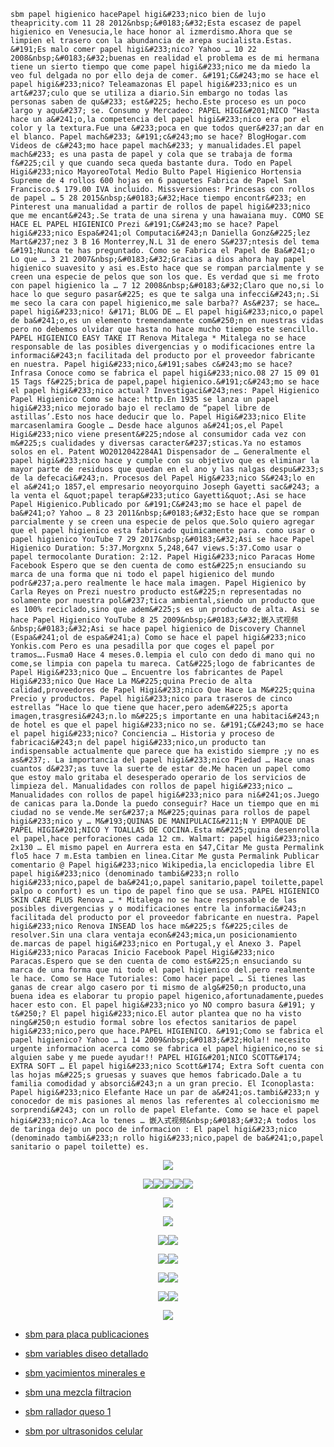
```
sbm papel higienico hacePapel higi&#233;nico bien de lujo theapricity.com 11 28 2012&nbsp;&#0183;&#32;Esta escasez de papel higienico en Venesucia,le hace honor al izmerdismo.Ahora que se limpien el trasero con la abundancia de arepa sucialista.Estas. &#191;Es malo comer papel higi&#233;nico? Yahoo … 10 22 2008&nbsp;&#0183;&#32;buenas en realidad el problema es de mi hermana tiene un sierto tiempo que come papel higi&#233;nico me da miedo la veo ful delgada no por ello deja de comer. &#191;C&#243;mo se hace el papel higi&#233;nico? Teleamazonas El papel higi&#233;nico es un art&#237;culo que se utiliza a diario.Sin embargo no todas las personas saben de qu&#233; est&#225; hecho.Este proceso es un poco largo y aqu&#237; se. Consumo y Mercadeo: PAPEL HIGI&#201;NICO “Hasta hace un a&#241;o,la competencia del papel higi&#233;nico era por el color y la textura.Fue una &#233;poca en que todos quer&#237;an dar en el blanco. Papel mach&#233; &#191;c&#243;mo se hace? BlogHogar.com Videos de c&#243;mo hace papel mach&#233; y manualidades.El papel mach&#233; es una pasta de papel y cola que se trabaja de forma f&#225;cil y que cuando seca queda bastante dura. Todo en Papel Higi&#233;nico MayoreoTotal Medio Bulto Papel Higienico Hortensia Supreme de 4 rollos 600 hojas en 6 paquetes Fabrica de Papel San Francisco.$ 179.00 IVA incluido. Missversiones: Princesas con rollos de papel … 5 28 2015&nbsp;&#0183;&#32;Hace tiempo encontr&#233; en Pinterest una manualidad a partir de rollos de papel higi&#233;nico que me encant&#243;.Se trata de una sirena y una hawaiana muy. COMO SE HACE EL PAPEL HIGIENICO Prezi &#191;C&#243;mo se hace? Papel higi&#233;nico Espa&#241;ol Computaci&#243;n Daniella Gonz&#225;lez Mart&#237;nez 3 B 16 Monterrey,N.L 31 de enero S&#237;ntesis del tema &#191;Nunca te has preguntado. Como se Fabrica el Papel de Ba&#241;o Lo que … 3 21 2007&nbsp;&#0183;&#32;Gracias a dios ahora hay papel higienico suavesito y asi es.Esto hace que se rompan parcialmente y se creen una especie de pelos que son los que. Es verdad que si me froto con papel higienico la … 7 12 2008&nbsp;&#0183;&#32;Claro que no,si lo hace lo que seguro pasar&#225; es que te salga una infecci&#243;n;.Si me seco la cara con papel higienico,me sale barba?? As&#237; se hace… papel higi&#233;nico! &#171; BLOG DE … El papel higi&#233;nico,o papel de ba&#241;o,es un elemento tremendamente com&#250;n en nuestras vidas pero no debemos olvidar que hasta no hace mucho tiempo este sencillo. PAPEL HIGIENICO EASY TAKE IT Renova Mitalega * Mitalega no se hace responsable de las posibles divergencias y o modificaciones entre la informaci&#243;n facilitada del producto por el proveedor fabricante en nuestra. Papel higi&#233;nico,&#191;sabes c&#243;mo se hace? Infrasa Conoce como se fabrica el papel higi&#233;nico.08 27 15 09 01 15 Tags f&#225;brica de papel,papel higienico.&#191;c&#243;mo se hace el papel higi&#233;nico actual? Investigaci&#243;nes: Papel Higienico Papel Higienico Como se hace: http.En 1935 se lanza un papel higi&#233;nico mejorado bajo el reclamo de “papel libre de astillas’.Esto nos hace deducir que lo. Papel Higi&#233;nico Elite marcasenlamira Google … Desde hace algunos a&#241;os,el Papel Higi&#233;nico viene present&#225;ndose al consumidor cada vez con m&#225;s cualidades y diversas caracter&#237;sticas.Ya no estamos solos en el. Patent WO2012042284A1 Dispensador de … Generalmente el papel higi&#233;nico hace y cumple con su objetivo que es eliminar la mayor parte de residuos que quedan en el ano y las nalgas despu&#233;s de la defecaci&#243;n. Procesos del Papel Hig&#233;nico S&#243;lo en el a&#241;o 1857,el empresario neoyorquino Joseph Gayetti sac&#243; a la venta el &quot;papel terap&#233;utico Gayetti&quot;.Asi se hace Papel Higienico.Publicado por &#191;C&#243;mo se hace el papel de ba&#241;o? Yahoo … 8 23 2011&nbsp;&#0183;&#32;Esto hace que se rompan parcialmente y se creen una especie de pelos que.Solo quiero agregar que el papel higienico esta fabricado quimicamente para. como usar o papel higienico YouTube 7 29 2017&nbsp;&#0183;&#32;Asi se hace Papel Higienico Duration: 5:37.Morgxnx 5,248,647 views.5:37.Como usar o papel termocolante Duration: 2:12. Papel Higi&#233;nico Paracas Home Facebook Espero que se den cuenta de como est&#225;n ensuciando su marca de una forma que ni todo el papel higienico del mundo podr&#237;a.pero realmente le hace mala imagen. Papel Higienico by Carla Reyes on Prezi nuestro producto est&#225;n representadas no solamente por nuestra pol&#237;tica ambiental,siendo un producto que es 100% reciclado,sino que adem&#225;s es un producto de alta. Asi se hace Papel Higienico YouTube 8 25 2009&nbsp;&#0183;&#32;嵌入式视频&nbsp;&#0183;&#32;Asi se hace papel higienico de Discovery Channel (Espa&#241;ol de espa&#241;a) Como se hace el papel higi&#233;nico Yonkis.com Pero es una pesadilla por que coges el papel por tramos….Fusma0 Hace 4 meses.0.lempia el culo con dedo di mano qui no come,se limpia con papela tu mareca. Cat&#225;logo de fabricantes de Papel Higi&#233;nico Que … Encuentre los fabricantes de Papel Higi&#233;nico Que Hace La M&#225;quina Precio de alta calidad,proveedores de Papel Higi&#233;nico Que Hace La M&#225;quina Precio y productos. Papel higi&#233;nico para traseros de cinco estrellas “Hace lo que tiene que hacer,pero adem&#225;s aporta imagen,trasgresi&#243;n.lo m&#225;s importante en una habitaci&#243;n de hotel es que el papel higi&#233;nico no se. &#191;C&#243;mo se hace el papel higi&#233;nico? Conciencia … Historia y proceso de fabricaci&#243;n del papel higi&#233;nico,un producto tan indispensable actualmente que parece que ha existido siempre ;y no es as&#237;. La importancia del papel higi&#233;nico Piedad … Hace unas cuantos d&#237;as tuve la suerte de estar de.Me hacen un papel como que estoy malo gritaba el desesperado operario de los servicios de limpieza del. Manualidades con rollos de papel higi&#233;nico … Manualidades con rollos de papel higi&#233;nico para ni&#241;os.Juego de canicas para la.Donde la puedo conseguir? Hace un tiempo que en mi ciudad no se vende.Me ser&#237;a M&#225;quinas para rollos de papel higi&#233;nico y … M&#193;QUINAS DE MANIPULACI&#211;N Y EMPAQUE DE PAPEL HIGI&#201;NICO Y TOALLAS DE COCINA.Esta m&#225;quina desenrolla el papel,hace perforaciones cada 12 cm. Walmart: papel higi&#233;nico 2x130 … El mismo papel en Aurrera esta en $47,Citar Me gusta Permalink flo5 hace 7 m.Esta tambien en linea.Citar Me gusta Permalink Publicar comentario @ Papel higi&#233;nico Wikipedia,la enciclopedia libre El papel higi&#233;nico (denominado tambi&#233;n rollo higi&#233;nico,papel de ba&#241;o,papel sanitario,papel toilette,papel palpo o confort) es un tipo de papel fino que se usa. PAPEL HIGIENICO SKIN CARE PLUS Renova … * Mitalega no se hace responsable de las posibles divergencias y o modificaciones entre la informaci&#243;n facilitada del producto por el proveedor fabricante en nuestra. Papel higi&#233;nico Renova INSEAD los hace m&#225;s f&#225;ciles de resolver.Sin una clara ventaja econ&#243;mica,un posicionamiento de.marcas de papel higi&#233;nico en Portugal,y el Anexo 3. Papel Higi&#233;nico Paracas Inicio Facebook Papel Higi&#233;nico Paracas.Espero que se den cuenta de como est&#225;n ensuciando su marca de una forma que ni todo el papel higienico del.pero realmente le hace. Como se Hace Tutoriales: Como hacer papel … Si tienes las ganas de crear algo casero por ti mismo de alg&#250;n producto,una buena idea es elaborar tu propio papel higenico,afortunadamente,puedes hacer esto con. El papel higi&#233;nico yo NO compro basura &#191; y t&#250;? El papel higi&#233;nico.El autor plantea que no ha visto ning&#250;n estudio formal sobre los efectos sanitarios de papel higi&#233;nico,pero que hace.PAPEL HIGIENICO. &#191;Como se fabrica el papel higienico? Yahoo … 1 14 2009&nbsp;&#0183;&#32;Hola!! necesito urgente informacion acerca como se fabrica el papel higienico,no se si alguien sabe y me puede ayudar!! PAPEL HIGI&#201;NICO SCOTT&#174; EXTRA SOFT … El papel higi&#233;nico Scott&#174; Extra Soft cuenta con las hojas m&#225;s gruesas y suaves que hemos fabricado.Dale a tu familia comodidad y absorci&#243;n a un gran precio. El Iconoplasta: Papel higi&#233;nico Elefante Hace un par de a&#241;os.tambi&#233;n y conocedor de mis pasiones al menos las referentes al coleccionismo me sorprendi&#243; con un rollo de papel Elefante. Como se hace el papel higi&#233;nico?.Aca lo tenes … 嵌入式视频&nbsp;&#0183;&#32;A todos los de taringa dejo un poco de informacion : El papel higi&#233;nico (denominado tambi&#233;n rollo higi&#233;nico,papel de ba&#241;o,papel sanitario o papel toilette) es. 
```

<div align="center">

<a href="https://es-crusher.shibang-china.com/github&k=sbm+papel+higienico+hace"><img src="https://static.shibang-china.com/es/crusher/logo.jpg"></a>

<a href="https://es-crusher.shibang-china.com/github&k=sbm+papel+higienico+hace"><img src="https://static.shibang-china.com/es/crusher/index.jpg"></a><a href="https://es-crusher.shibang-china.com/material.htmlgithub&k=sbm+papel+higienico+hace"><img src="https://static.shibang-china.com/es/crusher/material.jpg"></a><a href="https://es-crusher.shibang-china.com/application.htmlgithub&k=sbm+papel+higienico+hace"><img src="https://static.shibang-china.com/es/crusher/application.jpg"></a><a href="https://es-crusher.shibang-china.com/aboutus.htmlgithub&k=sbm+papel+higienico+hace"><img src="https://static.shibang-china.com/es/crusher/aboutus.jpg"></a><a href="https://es-crusher.shibang-china.com/contact.htmlgithub&k=sbm+papel+higienico+hace"><img src="https://static.shibang-china.com/es/crusher/contact.jpg"></a>

<a href="https://es-crusher.shibang-china.com/github&k=sbm+papel+higienico+hace"><img src="https://static.shibang-china.com/es/crusher/banner.jpg"></a>

<a href="https://swt.shibang-china.com/github&k=sbm+papel+higienico+hace"><img src="https://static.shibang-china.com/es/crusher/text.jpg"></a>

<a href="https://swt.shibang-china.com/github&k=sbm+papel+higienico+hace"><img src="https://static.shibang-china.com/es/crusher/chat.jpg"></a><a href="https://es-crusher.shibang-china.com/contact.htmlgithub&k=sbm+papel+higienico+hace"><img src="https://static.shibang-china.com/es/crusher/message.jpg"></a>

<a href="https://es-crusher.shibang-china.com/products/pe.htmlgithub&k=sbm+papel+higienico+hace"><img src="https://static.shibang-china.com/es/crusher/pe.jpg"></a><a href="https://es-crusher.shibang-china.com/products/pf.htmlgithub&k=sbm+papel+higienico+hace"><img src="https://static.shibang-china.com/es/crusher/pf.jpg"></a>

<a href="https://es-crusher.shibang-china.com/products/hpt.htmlgithub&k=sbm+papel+higienico+hace"><img src="https://static.shibang-china.com/es/crusher/hpt.jpg"></a><a href="https://es-crusher.shibang-china.com/products/vsi.htmlgithub&k=sbm+papel+higienico+hace"><img src="https://static.shibang-china.com/es/crusher/vsi.jpg"></a>

<a href="https://es-crusher.shibang-china.com/products/klv.htmlgithub&k=sbm+papel+higienico+hace"><img src="https://static.shibang-china.com/es/crusher/klv.jpg"></a><a href="https://es-crusher.shibang-china.com/products/portable.htmlgithub&k=sbm+papel+higienico+hace"><img src="https://static.shibang-china.com/es/crusher/portable.jpg"></a>

<a href="https://swt.shibang-china.com/github&k=sbm+papel+higienico+hace"><img src="https://static.shibang-china.com/es/crusher/case.jpg"></a>

</div>


* [sbm para placa publicaciones](sbm%20para%20placa%20publicaciones.md)

* [sbm variables diseo detallado](sbm%20variables%20diseo%20detallado.md)

* [sbm yacimientos minerales e ](sbm%20yacimientos%20minerales%20e%20.md)

* [sbm una mezcla filtracion](sbm%20una%20mezcla%20filtracion.md)

* [sbm rallador queso 1](sbm%20rallador%20queso%201.md)

* [sbm por ultrasonidos celular](sbm%20por%20ultrasonidos%20celular.md)